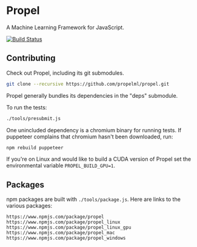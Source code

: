 # Propel

A Machine Learning Framework for JavaScript.

[![Build Status](https://travis-ci.com/propelml/propel.svg?token=eWz4oGVxypBGsz78gdKp&branch=master)](https://travis-ci.com/propelml/propel)

## Contributing

Check out Propel, including its git submodules.

```bash
git clone --recursive https://github.com/propelml/propel.git
```

Propel generally bundles its dependencies in the "deps" submodule.

To run the tests:

```bash
./tools/presubmit.js
```

One unincluded dependency is a chromium binary for running tests.
If puppeteer complains that chromium hasn't been downloaded, run:

```bash
npm rebuild puppeteer
```

If you're on Linux and would like to build a CUDA version of
Propel set the environmental variable `PROPEL_BUILD_GPU=1`.

## Packages

npm packages are built with `./tools/package.js`. Here are links
to the various packages:

    https://www.npmjs.com/package/propel
    https://www.npmjs.com/package/propel_linux
    https://www.npmjs.com/package/propel_linux_gpu
    https://www.npmjs.com/package/propel_mac
    https://www.npmjs.com/package/propel_windows
